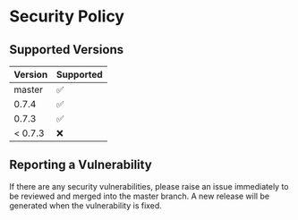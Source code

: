 # Security Policy

## Supported Versions

| Version | Supported          |
| ------- | ------------------ |
| master  | :white_check_mark: |
| 0.7.4   | :white_check_mark: |
| 0.7.3   | :white_check_mark: | 
| < 0.7.3   | :x:                |


## Reporting a Vulnerability

If there are any security vulnerabilities, please raise an issue immediately to be reviewed and merged into the master branch.
A new release will be generated when the vulnerability is fixed. 
